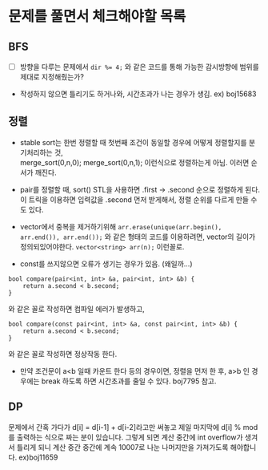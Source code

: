 # 문제를 풀면서 체크해야할 목록


## BFS
- [ ] 방향을 다루는 문제에서 `dir %= 4;` 와 같은 코드를 통해 가능한 감시방향에 범위를 제대로 지정해줬는가?
- 작성하지 않으면 틀리기도 하거나와, 시간초과가 나는 경우가 생김. ex) boj15683

## 정렬
- stable sort는 한번 정렬할 때 첫번째 조건이 동일할 경우에 어떻게 정렬할지를 분기처리하는 것,    
    merge_sort(0,n,0);
    merge_sort(0,n,1); 이런식으로 정렬하는게 아님. 이러면 순서가 깨진다.

- pair를 정렬할 때, sort() STL을 사용하면 .first -> .second 순으로 정렬하게 된다. 이 트릭을 이용하면 입력값을 .second 먼저 받게해서, 정렬 순위를 다르게 만들 수 도 있다.

- vector에서 중복을 제거하기위해 `arr.erase(unique(arr.begin(), arr.end()), arr.end());` 와 같은 형태의 코드를 이용하려면, vector의 길이가 정의되있어야한다. `vector<string> arr(n);` 이런꼴로.

- const를 쓰지않으면 오류가 생기는 경우가 있음. (왜일까...)
```
bool compare(pair<int, int> &a, pair<int, int> &b) {
    return a.second < b.second;
}
```
와 같은 꼴로 작성하면 컴파일 에러가 발생하고,
```
bool compare(const pair<int, int> &a, const pair<int, int> &b) {
    return a.second < b.second;
}
```
와 같은 꼴로 작성하면 정상작동 한다.

- 만약 조건문이 a<b 일때 카운트 한다 등의 경우이면, 정렬을 먼저 한 후, a>b 인 경우에는 break 하도록 하면 시간초과를 줄일 수 있다. boj7795 참고.

## DP
문제에서 간혹 가다가 d[i] = d[i-1] + d[i-2]라고만 써놓고 제일 마지막에 d[i] % mod 를 출력하는 식으로 짜는 분이 있습니다. 그렇게 되면 계산 중간에 int overflow가 생겨서 틀리게 되니 
계산 중간 중간에 계속 10007로 나눈 나머지만을 가져가도록 해야합니다. ex)boj11659
